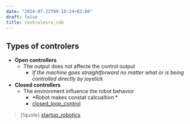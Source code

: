 ```yaml
---
date: "2024-07-22T09:10:24+02:00"
draft: false
title: controlesrs_rob
---
```


## Types of controlers

-   **Open controllers**
    -   The output does not affecte the control output
        -   *If the machine goes straightforward no matter what or is
            being controlled directly by joystick*
-   **Closed controllers**
    -   The environment influence the robot behavior
        -   *Robot makes constat calcualtion *
        -   [closed_loop_control](https://www.youtube.com/watch?v:%208m0VP5_feOY)

> \[!quote\] [startup_robotics](/Notes/posts/startup_robotics)
